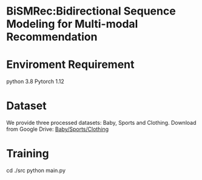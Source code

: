 # BiSMRec:Bidirectional Sequence Modeling for Multi-modal Recommendation

# Enviroment Requirement
python 3.8
Pytorch 1.12

# Dataset
We provide three processed datasets: Baby, Sports and Clothing.
Download from Google Drive: [Baby/Sports/Clothing](https://drive.google.com/file/d/1tpP-IQtUubSlVvYpkA61bffPKkhvT62T/view)

# Training
cd ./src
python main.py
 
